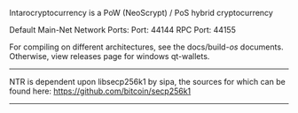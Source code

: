Intarocryptocurrency is a PoW (NeoScrypt) / PoS hybrid cryptocurrency

Default Main-Net Network Ports:
Port: 44144
RPC Port: 44155


For compiling on different architectures, see the docs/build-*os* documents. Otherwise, view releases page for windows qt-wallets.

****
NTR is dependent upon libsecp256k1 by sipa, the sources for which can be found here:
https://github.com/bitcoin/secp256k1
****
